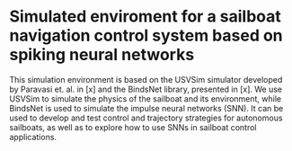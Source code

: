# Simulated enviroment for a sailboat navigation control system based on spiking neural networks

This simulation environment is based on the USVSim simulator developed by Paravasi et. al. in [x] and the BindsNet library, presented in [x]. We use USVSim to simulate the physics of the sailboat and its environment, while BindsNet is used to simulate the impulse neural networks (SNN). It can be used to develop and test control and trajectory strategies for autonomous sailboats, as well as to explore how to use SNNs in sailboat control applications.
